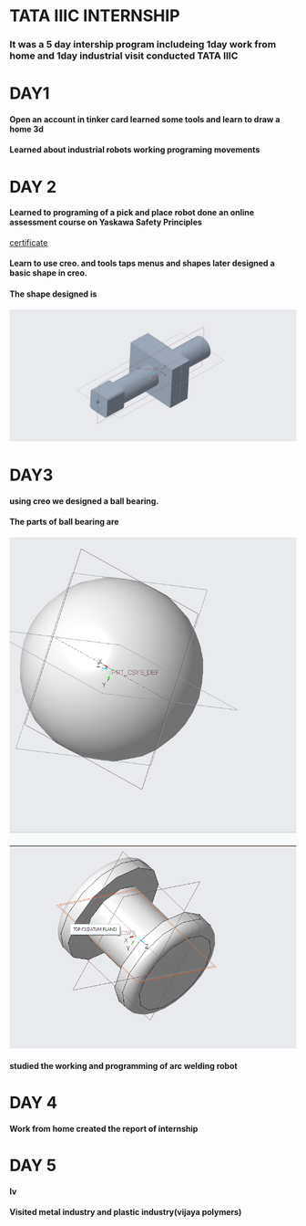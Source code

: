 # TATA IIIC INTERNSHIP
### It was a 5 day intership program includeing 1day work from home and 1day industrial visit conducted TATA IIIC

# DAY1
#### Open an account in tinker card  learned some tools and learn to draw a home 3d
#### Learned about industrial robots working programing movements
# DAY 2
#### Learned to programing of a pick and place robot done an online assessment course on Yaskawa Safety Principles
[certificate](https://github.com/Aryaahh/intenship/blob/main/MTEC%20CertificateAbsorbFields.pdf)
#### Learn to use creo. and tools taps menus and shapes later designed a basic shape in creo.
#### The shape designed is 
![](https://github.com/Aryaahh/intenship/blob/main/IMG-20240130-WA0002.jpg)
# DAY3
#### using creo we designed a ball bearing.
#### The parts of ball bearing are
![](https://github.com/Aryaahh/intenship/blob/main/Screenshot%202024-01-25%20123437%20(1).png)
![](https://github.com/Aryaahh/intenship/blob/main/Screenshot%202024-01-25%20123454.png)
#### studied the working and programming of arc welding robot
# DAY 4
#### Work from home created the report of internship
# DAY 5
#### Iv
#### Visited metal industry and plastic industry(vijaya polymers)

